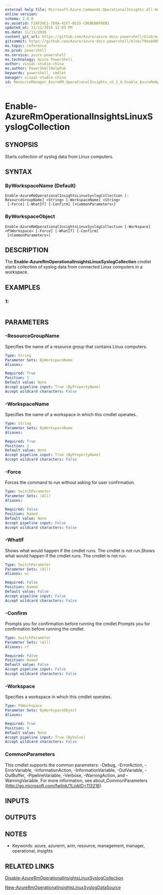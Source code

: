 ```yaml
---
external help file: Microsoft.Azure.Commands.OperationalInsights.dll-Help.xml
online version: 
schema: 2.0.0
ms.assetid: F28F20C1-7E8A-41F7-B525-C0EBEBBFDEB1
updated_at: 11/11/2016 11:03 PM
ms.date: 11/11/2016
content_git_url: https://github.com/Azure/azure-docs-powershell/blob/master/azureps-cmdlets-docs/ResourceManager/AzureRM.OperationalInsights/v2.2.0/Enable-AzureRmOperationalInsightsLinuxSyslogCollection.md
gitcommit: https://github.com/Azure/azure-docs-powershell/blob/79eeb985ea480979357fb4695832a0c3d29a48bf/azureps-cmdlets-docs/ResourceManager/AzureRM.OperationalInsights/v2.2.0/Enable-AzureRmOperationalInsightsLinuxSyslogCollection.md
ms.topic: reference
ms.prod: powershell
ms.service: azure-powershell
ms.technology: Azure PowerShell
author: visual-studio-china
ms.author: PowerShellHelpPub
keywords: powershell, cmdlet
manager: visual-studio-china
id: ResourceManager_AzureRM_OperationalInsights_v2_2_0_Enable_AzureRmOperationalInsightsLinuxSyslogCollection_md
---
```


# Enable-AzureRmOperationalInsightsLinuxSyslogCollection

## SYNOPSIS
Starts collection of syslog data from Linux computers.

## SYNTAX

### ByWorkspaceName (Default)
```
Enable-AzureRmOperationalInsightsLinuxSyslogCollection [-ResourceGroupName] <String> [-WorkspaceName] <String>
 [-Force] [-WhatIf] [-Confirm] [<CommonParameters>]
```

### ByWorkspaceObject
```
Enable-AzureRmOperationalInsightsLinuxSyslogCollection [-Workspace] <PSWorkspace> [-Force] [-WhatIf] [-Confirm]
 [<CommonParameters>]
```

## DESCRIPTION
The **Enable-AzureRmOperationalInsightsLinuxSyslogCollection** cmdlet starts collection of syslog data from connected Linux computers in a workspace.

## EXAMPLES

### 1:
```

```

## PARAMETERS

### -ResourceGroupName
Specifies the name of a resource group that contains Linux computers.

```yaml
Type: String
Parameter Sets: ByWorkspaceName
Aliases: 

Required: True
Position: 1
Default value: None
Accept pipeline input: True (ByPropertyName)
Accept wildcard characters: False
```

### -WorkspaceName
Specifies the name of a workspace in which this cmdlet operates.

```yaml
Type: String
Parameter Sets: ByWorkspaceName
Aliases: 

Required: True
Position: 2
Default value: None
Accept pipeline input: True (ByPropertyName)
Accept wildcard characters: False
```

### -Force
Forces the command to run without asking for user confirmation.

```yaml
Type: SwitchParameter
Parameter Sets: (All)
Aliases: 

Required: False
Position: Named
Default value: None
Accept pipeline input: False
Accept wildcard characters: False
```

### -WhatIf
Shows what would happen if the cmdlet runs.
The cmdlet is not run.Shows what would happen if the cmdlet runs.
The cmdlet is not run.

```yaml
Type: SwitchParameter
Parameter Sets: (All)
Aliases: wi

Required: False
Position: Named
Default value: False
Accept pipeline input: False
Accept wildcard characters: False
```

### -Confirm
Prompts you for confirmation before running the cmdlet.Prompts you for confirmation before running the cmdlet.

```yaml
Type: SwitchParameter
Parameter Sets: (All)
Aliases: cf

Required: False
Position: Named
Default value: False
Accept pipeline input: False
Accept wildcard characters: False
```

### -Workspace
Specifies a workspace in which this cmdlet operates.

```yaml
Type: PSWorkspace
Parameter Sets: ByWorkspaceObject
Aliases: 

Required: True
Position: 0
Default value: None
Accept pipeline input: True (ByValue)
Accept wildcard characters: False
```

### CommonParameters
This cmdlet supports the common parameters: -Debug, -ErrorAction, -ErrorVariable, -InformationAction, -InformationVariable, -OutVariable, -OutBuffer, -PipelineVariable, -Verbose, -WarningAction, and -WarningVariable. For more information, see about_CommonParameters (http://go.microsoft.com/fwlink/?LinkID=113216).

## INPUTS

## OUTPUTS

## NOTES
* Keywords: azure, azurerm, arm, resource, management, manager, operational, insights

## RELATED LINKS

[Disable-AzureRmOperationalInsightsLinuxSyslogCollection](xref:ResourceManager/AzureRM.OperationalInsights/v2.2.0/Disable-AzureRmOperationalInsightsLinuxSyslogCollection.md)

[New-AzureRmOperationalInsightsLinuxSyslogDataSource](xref:ResourceManager/AzureRM.OperationalInsights/v2.2.0/New-AzureRmOperationalInsightsLinuxSyslogDataSource.md)



